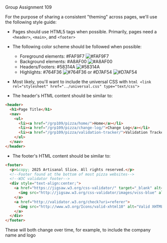 Group Assignment 109

For the purpose of sharing a consistent "theming" across pages, we'll use the following style guide:
* Pages should use HTML5 tags when possible. Primarily, pages need a `<header>`, `<main>`, and `<footer>`
* The following color scheme should be followed when possible:
  * Foreground elements: #FAF9F7 ![#FAF9F7](https://placehold.co/15x15/FAF9F7/FAF9F7.png)
  * Background elements: #A8AF00 ![#A8AF00](https://placehold.co/15x15/A8AF00/A8AF00.png)
  * Headers/Footers: #58314A ![#58314A](https://placehold.co/15x15/58314A/58314A.png)
  * Highlights: #764F36 ![#764F36](https://placehold.co/15x15/764F36/764F36.png) or #D7AF54 ![#D7AF54](https://placehold.co/15x15/D7AF54/D7AF54.png)
* Most likely, you'll want to include the universal CSS with `html <link rel="stylesheet" href="../universal.css" type="text/css">`

* The header's HTML content should be similar to:
```html
<header>
  <h1>Page Title</h1>
  <nav>
    <ul>
      <li><a href="/grp109/pizza/home/">Home</a></li>
      <li><a href="/grp109/pizza/change-log/">Change Log</a></li>
      <li><a href="/grp109/pizza/validation-tracker/">Validation Tracker</a></li>
    </ul>
  </nav>
</header>
```

* The footer's HTML content should be similar to:
```html
<footer>
  <p>&copy; 2025 Artisanal Slice. All rights reserved.</p>
  <!--Footer found at the bottom of most pizza websites-->
  <!--W3C validator footer-->
  <div style="text-align:center;"> 
    <a href="https://jigsaw.w3.org/css-validator/" target="_blank" alt="W3 Validator">
      <img src="http://jigsaw.w3.org/css-validator/images/vcss-blue" alt="Valid CSS!">
    </a>
    <a href="http://validator.w3.org/check?uri=referer">
      <img src="http://www.w3.org/Icons/valid-xhtml10" alt="Valid XHTML 1.0 Strict">
    </a>
  </div>
</footer>
```
These will both change over time, for example, to include the company name and logo